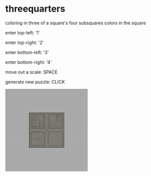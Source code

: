 # threequarters
coloring in three of a square's four subsquares colors in the square

enter top-left: '1'

enter top-right: '2'

enter bottom-left: '3'

enter bottom-right: '4'

move out a scale: SPACE

generate new puzzle: CLICK

<img src='./demo/demo.gif'>
